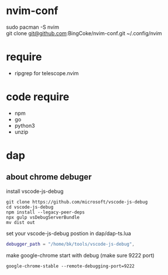 # nvim-conf
sudo pacman -S nvim <br>
git clone git@github.com:BingCoke/nvim-conf.git ~/.config/nvim <br>

# require

- ripgrep for telescope.nvim

# code require

- npm
- go
- python3
- unzip

# dap

## about chrome debuger

install vscode-js-debug

```shell
git clone https://github.com/microsoft/vscode-js-debug
cd vscode-js-debug
npm install --legacy-peer-deps
npx gulp vsDebugServerBundle
mv dist out
```

set your vscode-js-debug postion in dap/dap-ts.lua

```lua
debugger_path = "/home/bk/tools/vscode-js-debug",
```

make google-chrome start with debug (make sure 9222 port)

```
google-chrome-stable --remote-debugging-port=9222

```
